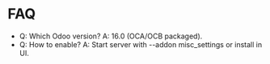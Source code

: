 # FAQ

- Q: Which Odoo version? A: 16.0 (OCA/OCB packaged).
- Q: How to enable? A: Start server with --addon misc_settings or install in UI.

